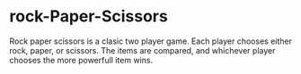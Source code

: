 # rock-Paper-Scissors

Rock paper scissors is a clasic two player game.
Each player chooses either rock, paper, or scissors.
The items are compared, and whichever player chooses the more powerfull item wins.
